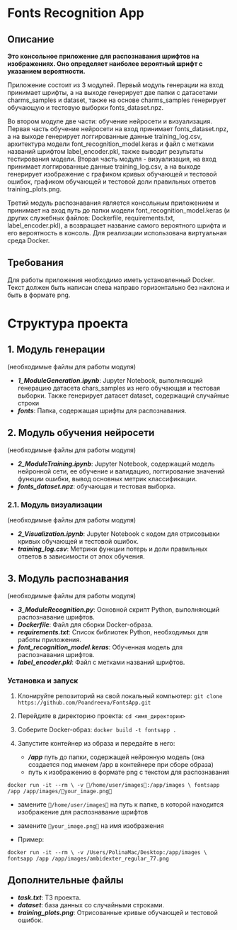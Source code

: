 # Fonts Recognition App
## Описание
**Это консольное приложение для распознавания шрифтов на изображениях. Оно определяет наиболее вероятный шрифт с указанием вероятности.**

Приложение состоит из 3 модулей. Первый модуль генерации на вход принимает шрифты, а на выходе генерирует две папки с датасетами charms_samples и dataset, также на основе charms_samples генерирует обучающую и тестовую выборки fonts_dataset.npz. 

Во втором модуле две части: обучение нейросети и визуализация. Первая часть обучение нейросети на вход принимает fonts_dataset.npz, а на выходе генерирует логгированные данные training_log.csv, архитектура модели font_recognition_model.keras и файл с метками названий шрифтом label_encoder.pkl, также выводит результаты тестирования модели. Вторая часть модуля - визуализация, на вход принимает логгированные данные training_log.csv, а на выходе генерирует изображение с графиком кривых обучающей и тестовой ошибок, графиком обучающей и тестовой доли правильных ответов training_plots.png.

Третий модуль распознавания является консольным приложением и принимает на вход путь до папки модели font_recognition_model.keras (и других служебных файлов: Dockerfile, requirements.txt, label_encoder.pkl), а возвращает название самого вероятного шрифта и его вероятность в консоль. Для реализации использована виртуальная среда Docker.


## Требования
Для работы приложения необходимо иметь установленный Docker. Текст должен быть написан слева направо горизонтально без наклона и быть в формате png.

# Структура проекта 
## 1. Модуль генерации
(необходимые файлы для работы модуля)
- ***1_ModuleGeneration.ipynb***: Jupyter Notebook, выполняющий генерацию датасета chars_samples из него обучающая и тестовая выборки. Также генерирует датасет dataset, содержащий случайные строки
- ***fonts***: Папка, содержащая шрифты для распознавания.

## 2. Модуль обучения нейросети
(необходимые файлы для работы модуля)
- ***2_ModuleTraining.ipynb***: Jupyter Notebook, содержащий модель нейронной сети, ее обучение и валидацию, логгирование значений функции ошибки, вывод основных метрик классификации.
- ***fonts_dataset.npz***: обучающая и тестовая выборка.

### 2.1. Модуль визуализации
(необходимые файлы для работы модуля)
- ***2_Visualization.ipynb***: Jupyter Notebook с кодом для отрисовывки кривых обучающей и тестовой ошибок.
- ***training_log.csv***: Метрики функции потерь и доли правильных ответов в зависимости от эпох обучения.

## 3. Модуль распознавания
(необходимые файлы для работы модуля)
- ***3_ModuleRecognition.py***: Основной скрипт Python, выполняющий распознавание шрифтов.
- ***Dockerfile***: Файл для сборки Docker-образа.
- ***requirements.txt***: Список библиотек Python, необходимых для работы приложения.
- ***font_recognition_model.keras***: Обученная модель для распознавания шрифтов.
- ***label_encoder.pkl***: Файл с метками названий шрифтов.

### Установка и запуск
1. Клонируйте репозиторий на свой локальный компьютер:
`git clone https://github.com/Poandreeva/FontsApp.git`

2. Перейдите в директорию проекта: 
`cd <имя_директории>`

3. Соберите Docker-образ:
`docker build -t fontsapp .`

4. Запустите контейнер из образа и передайте в него:
   * ***/app*** путь до папки, содержащей нейронную модель (она создается под именем /app в контейнере при сборе образа)
   * путь к изображению в формате png с текстом для распознавания

`docker run -it --rm \
-v 🔴/home/user/images🔴:/app/images \
fontsapp /app /app/images/🔴your_image.png🔴`

   * замените `🔴/home/user/images🔴` на путь к папке, в которой находится изображение для распознавание шрифтов 
   * замените `🔴your_image.png🔴` на имя изображения

* Пример:

`docker run -it --rm \
-v /Users/PolinaMac/Desktop:/app/images \
fontsapp /app /app/images/ambidexter_regular_77.png`

## Дополнительные файлы
- ***task.txt***: ТЗ проекта.
- ***dataset***: база данных со случайными строками.
- ***training_plots.png***: Отрисованные кривые обучающей и тестовой ошибок.

